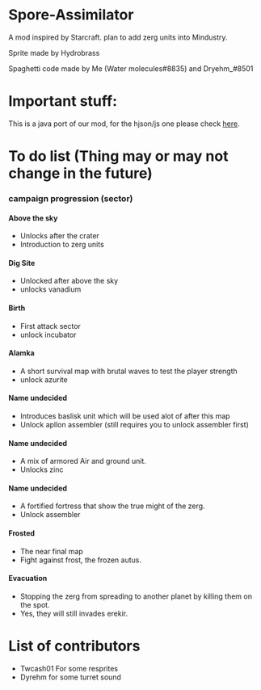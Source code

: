 # Spore-Assimilator
A mod inspired by Starcraft. plan to add zerg units into Mindustry.

Sprite made by Hydrobrass

Spaghetti code made by Me (Water molecules#8835) and Dryehm_#8501

# Important stuff:
This is a java port of our mod, for the hjson/js one please check [here](https://github.com/UnionofSovietSocialistRepublics/Spore-Biomechs).

# To do list (Thing may or may not change in the future)
### campaign progression (sector)
#### Above the sky 
- Unlocks after the crater
- Introduction to zerg units
#### Dig Site
- Unlocked after above the sky
- unlocks vanadium
#### Birth
- First attack sector
- unlock incubator
#### Alamka
- A short survival map with brutal waves to test the player strength
- unlock azurite
#### Name undecided
- Introduces baslisk unit which will be used alot of after this map
- Unlock apllon assembler (still requires you to unlock assembler first)
#### Name undecided
- A mix of armored Air and ground unit.
- Unlocks zinc
#### Name undecided
- A fortified fortress that show the true might of the zerg.
- Unlock assembler
#### Frosted
- The near final map
- Fight against frost, the frozen autus.
#### Evacuation
- Stopping the zerg from spreading to another planet by killing them on the spot.
- Yes, they will still invades erekir.

# List of contributors
- Twcash01 For some resprites
- Dyrehm for some turret sound